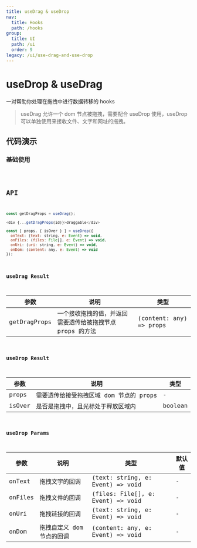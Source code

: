 ```yaml
---
title: useDrag & useDrop
nav:
  title: Hooks
  path: /hooks
group:
  title: UI
  path: /ui
  order: 9
legacy: /ui/use-drag-and-use-drop
---
```


# useDrop & useDrag

一对帮助你处理在拖拽中进行数据转移的 hooks

> useDrag 允许一个 dom 节点被拖拽，需要配合 useDrop 使用，useDrop 可以单独使用来接收文件、文字和网址的拖拽。

## 代码演示

### 基础使用

<code src="./demo/demo1.tsx" />

## API

```javascript
const getDragProps = useDrag();

<div {...getDragProps(id)}>draggable</div>

const [ props, { isOver } ] = useDrop({
  onText: (text: string, e: Event) => void,
  onFiles: (files: File[], e: Event) => void,
  onUri: (uri: string, e: Event) => void,
  onDom: (content: any, e: Event) => void
});
```

### useDrag Result

| 参数 | 说明                                              | 类型                    |
|----------|-------------------------------------------|-------------------------|
| getDragProps  | 一个接收拖拽的值，并返回需要透传给被拖拽节点 props 的方法 | (content: any) => props |

### useDrop Result

| 参数 | 说明                                              | 类型                    |
|----------|-------------------------------------------|-------------------------|
| props      | 需要透传给接受拖拽区域 dom 节点的 props | - |
| isOver   | 是否是拖拽中，且光标处于释放区域内   | boolean     |

### useDrop Params

| 参数 | 说明                                              | 类型                    | 默认值 |
|---------|----------------------------------------------|------------------------|--------|
| onText | 拖拽文字的回调 | (text: string, e: Event) => void | -      |
| onFiles | 拖拽文件的回调 | (files: File[], e: Event) => void | -      |
| onUri | 拖拽链接的回调 | (text: string, e: Event) => void | -      |
| onDom | 拖拽自定义 dom 节点的回调 | (content: any, e: Event) => void | -      |
